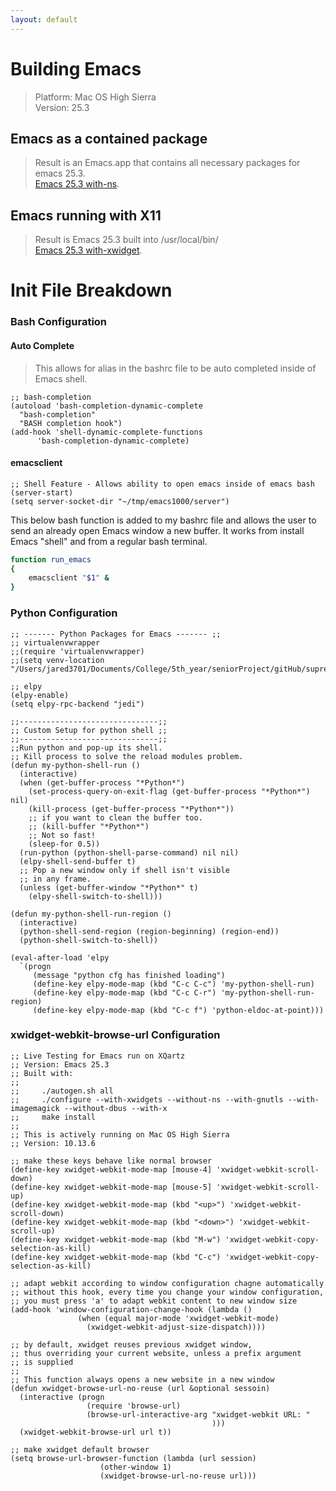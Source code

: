 ```yaml
---
layout: default
---
```


# Building Emacs
> Platform: Mac OS High Sierra  
> Version: 25.3  
 
## Emacs as a contained package
> Result is an Emacs.app that contains all necessary packages for emacs 25.3.  
> [Emacs 25.3 with-ns](./tutorials/emacs-25-with-ns.html).

## Emacs running with X11
> Result is Emacs 25.3 built into /usr/local/bin/  
> [Emacs 25.3 with-xwidget](./tutorials/emacs-25-with-xwidget.html).

# Init File Breakdown

### Bash Configuration
#### Auto Complete 

> This allows for alias in the bashrc file to be auto completed inside of Emacs shell.
```elisp
;; bash-completion
(autoload 'bash-completion-dynamic-complete 
  "bash-completion"
  "BASH completion hook")
(add-hook 'shell-dynamic-complete-functions
	  'bash-completion-dynamic-complete)
```

#### emacsclient
>
```elisp
;; Shell Feature - Allows ability to open emacs inside of emacs bash
(server-start)
(setq server-socket-dir "~/tmp/emacs1000/server")
```
This below bash function is added to my bashrc file and allows the user to send an already open Emacs window a new buffer. It works from install Emacs "shell" and from a regular bash terminal.
```bash
function run_emacs
{
    emacsclient "$1" &
}
```

### Python Configuration

```elisp
;; ------- Python Packages for Emacs ------- ;;
;; virtualenvwrapper
;;(require 'virtualenvwrapper)
;;(setq venv-location "/Users/jared3701/Documents/College/5th_year/seniorProject/gitHub/supreme_bot")

;; elpy
(elpy-enable)
(setq elpy-rpc-backend "jedi")

;;-------------------------------;;
;; Custom Setup for python shell ;;
;;-------------------------------;;
;;Run python and pop-up its shell.
;; Kill process to solve the reload modules problem.
(defun my-python-shell-run ()
  (interactive)
  (when (get-buffer-process "*Python*")
    (set-process-query-on-exit-flag (get-buffer-process "*Python*") nil)
    (kill-process (get-buffer-process "*Python*"))
    ;; if you want to clean the buffer too.
    ;; (kill-buffer "*Python*")
    ;; Not so fast!
    (sleep-for 0.5))
  (run-python (python-shell-parse-command) nil nil)
  (elpy-shell-send-buffer t)
  ;; Pop a new window only if shell isn't visible
  ;; in any frame.
  (unless (get-buffer-window "*Python*" t)
    (elpy-shell-switch-to-shell)))

(defun my-python-shell-run-region ()
  (interactive)
  (python-shell-send-region (region-beginning) (region-end))
  (python-shell-switch-to-shell))

(eval-after-load 'elpy
  `(progn
     (message "python cfg has finished loading")
     (define-key elpy-mode-map (kbd "C-c C-c") 'my-python-shell-run)
     (define-key elpy-mode-map (kbd "C-c C-r") 'my-python-shell-run-region)
     (define-key elpy-mode-map (kbd "C-c f") 'python-eldoc-at-point)))
```

### xwidget-webkit-browse-url Configuration

```elisp
;; Live Testing for Emacs run on XQartz
;; Version: Emacs 25.3
;; Built with:
;;
;;     ./autogen.sh all
;;     ./configure --with-xwidgets --without-ns --with-gnutls --with-imagemagick --without-dbus --with-x
;;     make install
;;
;; This is actively running on Mac OS High Sierra
;; Version: 10.13.6

;; make these keys behave like normal browser
(define-key xwidget-webkit-mode-map [mouse-4] 'xwidget-webkit-scroll-down)
(define-key xwidget-webkit-mode-map [mouse-5] 'xwidget-webkit-scroll-up)
(define-key xwidget-webkit-mode-map (kbd "<up>") 'xwidget-webkit-scroll-down)
(define-key xwidget-webkit-mode-map (kbd "<down>") 'xwidget-webkit-scroll-up)
(define-key xwidget-webkit-mode-map (kbd "M-w") 'xwidget-webkit-copy-selection-as-kill)
(define-key xwidget-webkit-mode-map (kbd "C-c") 'xwidget-webkit-copy-selection-as-kill)

;; adapt webkit according to window configuration chagne automatically
;; without this hook, every time you change your window configuration,
;; you must press 'a' to adapt webkit content to new window size
(add-hook 'window-configuration-change-hook (lambda ()
               (when (equal major-mode 'xwidget-webkit-mode)
                 (xwidget-webkit-adjust-size-dispatch))))

;; by default, xwidget reuses previous xwidget window,
;; thus overriding your current website, unless a prefix argument
;; is supplied
;;
;; This function always opens a new website in a new window
(defun xwidget-browse-url-no-reuse (url &optional sessoin)
  (interactive (progn
                 (require 'browse-url)
                 (browse-url-interactive-arg "xwidget-webkit URL: "
                                             )))
  (xwidget-webkit-browse-url url t))

;; make xwidget default browser
(setq browse-url-browser-function (lambda (url session)
                    (other-window 1)
                    (xwidget-browse-url-no-reuse url)))
```
